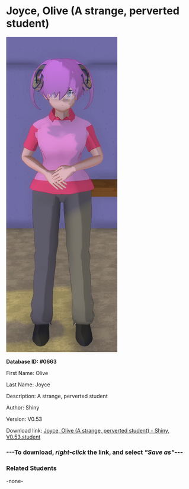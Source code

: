 # Joyce, Olive (A strange, perverted student)

<img src="../../Files/Images/Joyce, Olive (A strange, perverted student).png" title="Joyce, Olive (A strange, perverted student) - Shiny, V0.53">

**Database ID: #0663**

First Name: Olive

Last Name: Joyce

Description: A strange, perverted student

Author: Shiny

Version: V0.53

Download link: <a href="https://raw.githubusercontent.com/Arbiter1223/Daigaku-Gurashi-Custom-Students/master/Files/Student%20Files/Joyce%2C%20Olive%20(A%20strange%2C%20perverted%20student)%20-%20Shiny%2C%20V0.53.student">Joyce, Olive (A strange, perverted student) - Shiny, V0.53.student</a>

### ---**To download, _right-click_ the link, and select _"Save as"_**---

### Related Students

-none-
